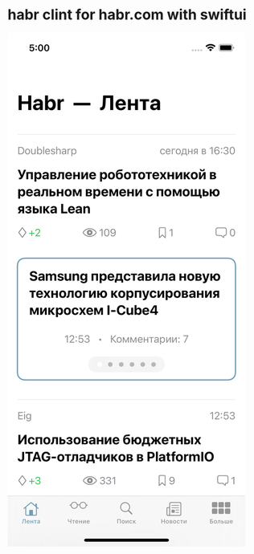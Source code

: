# habr clint for habr.com with swiftui

![main screen](https://raw.githubusercontent.com/AnthonyJustt/habr-swiftui/main/main-screen.png)
